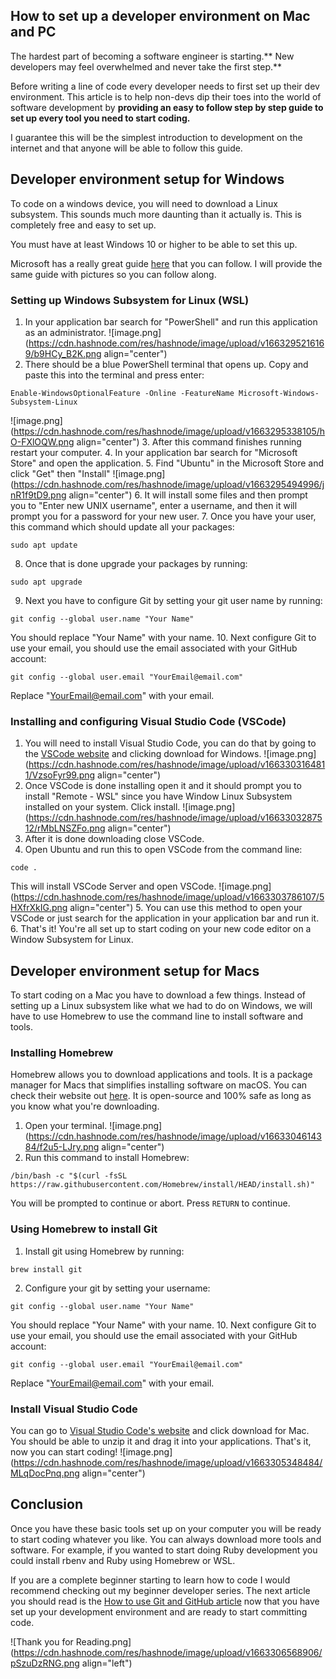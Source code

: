 ## How to set up a developer environment on Mac and PC

The hardest part of becoming a software engineer is starting.** New developers may feel overwhelmed and never take the first step.**

Before writing a line of code every developer needs to first set up their dev environment. This article is to help non-devs dip their toes into the world of software development by **providing an easy to follow step by step guide to set up every tool you need to start coding.**

I guarantee this will be the simplest introduction to development on the internet and that anyone will be able to follow this guide. 

## Developer environment setup for Windows
To code on a windows device, you will need to download a Linux subsystem. This sounds much more daunting than it actually is. This is completely free and easy to set up. 

You must have at least Windows 10 or higher to be able to set this up.

Microsoft has a really great guide [here](https://docs.microsoft.com/en-us/windows/wsl/install) that you can follow. I will provide the same guide with pictures so you can follow along.

### Setting up Windows Subsystem for Linux (WSL)
1. In your application bar search for "PowerShell" and run this application as an administrator.
![image.png](https://cdn.hashnode.com/res/hashnode/image/upload/v1663295216169/b9HCy_B2K.png align="center")
2. There should be a blue PowerShell terminal that opens up. Copy and paste this into the terminal and press enter:
```
Enable-WindowsOptionalFeature -Online -FeatureName Microsoft-Windows-Subsystem-Linux
```
![image.png](https://cdn.hashnode.com/res/hashnode/image/upload/v1663295338105/hO-FXlOQW.png align="center")
3. After this command finishes running restart your computer.
4. In your application bar search for "Microsoft Store" and open the application.
5. Find "Ubuntu" in the Microsoft Store and click "Get" then "Install"
![image.png](https://cdn.hashnode.com/res/hashnode/image/upload/v1663295494996/jnR1f9tD9.png align="center")
6. It will install some files and then prompt you to "Enter new UNIX username", enter a username, and then it will prompt you for a password for your new user.
7. Once you have your user, this command which should update all your packages:
```
sudo apt update
```
8. Once that is done upgrade your packages by running:
```
sudo apt upgrade
```
9. Next you have to configure Git by setting your git user name by running:
```
git config --global user.name "Your Name"
```
You should replace "Your Name" with your name.
10. Next configure Git to use your email, you should use the email associated with your GitHub account:
```
git config --global user.email "YourEmail@email.com"
```
Replace "YourEmail@email.com" with your email.

### Installing and configuring Visual Studio Code (VSCode)
1. You will need to install Visual Studio Code, you can do that by going to the [VSCode website](https://code.visualstudio.com/download) and clicking download for Windows.
![image.png](https://cdn.hashnode.com/res/hashnode/image/upload/v1663303164811/VzsoFyr99.png align="center")
2. Once VSCode is done installing open it and it should prompt you to install "Remote - WSL" since you have Window Linux Subsystem installed on your system. Click install.
![image.png](https://cdn.hashnode.com/res/hashnode/image/upload/v1663303287512/rMbLNSZFo.png align="center")
3. After it is done downloading close VSCode.
4. Open Ubuntu and run this to open VSCode from the command line:
```
code .
```
This will install VSCode Server and open VSCode.
![image.png](https://cdn.hashnode.com/res/hashnode/image/upload/v1663303786107/5HXfrXkIG.png align="center")
5. You can use this method to open your VSCode or just search for the application in your application bar and run it.
6. That's it! You're all set up to start coding on your new code editor on a Window Subsystem for Linux.

## Developer environment setup for Macs
To start coding on a Mac you have to download a few things. Instead of setting up a Linux subsystem like what we had to do on Windows, we will have to use Homebrew to use the command line to install software and tools. 

### Installing Homebrew
Homebrew allows you to download applications and tools. It is a package manager for Macs that simplifies installing software on macOS. You can check their website out [here](https://brew.sh/). It is open-source and 100% safe as long as you know what you're downloading. 

1. Open your terminal.
![image.png](https://cdn.hashnode.com/res/hashnode/image/upload/v1663304614384/f2u5-LJry.png align="center")
2. Run this command to install Homebrew:
```
/bin/bash -c "$(curl -fsSL https://raw.githubusercontent.com/Homebrew/install/HEAD/install.sh)"
```
You will be prompted to continue or abort. Press `RETURN` to continue. 

### Using Homebrew to install Git
1. Install git using Homebrew by running:
```
brew install git
```
2. Configure your git by setting your username:
```
git config --global user.name "Your Name"
```
You should replace "Your Name" with your name.
10. Next configure Git to use your email, you should use the email associated with your GitHub account:
```
git config --global user.email "YourEmail@email.com"
```
Replace "YourEmail@email.com" with your email.

### Install Visual Studio Code
You can go to [Visual Studio Code's website](https://code.visualstudio.com/download) and click download for Mac. You should be able to unzip it and drag it into your applications. That's it, now you can start coding!
![image.png](https://cdn.hashnode.com/res/hashnode/image/upload/v1663305348484/MLqDocPnq.png align="center")

## Conclusion
Once you have these basic tools set up on your computer you will be ready to start coding whatever you like. You can always download more tools and software. For example, if you wanted to start doing Ruby development you could install rbenv and Ruby using Homebrew or WSL. 

If you are a complete beginner starting to learn how to code I would recommend checking out my beginner developer series. The next article you should read is the [How to use Git and GitHub article](https://www.blog.edmondhui.com/how-to-use-git) now that you have set up your development environment and are ready to start committing code.


![Thank you for Reading.png](https://cdn.hashnode.com/res/hashnode/image/upload/v1663306568906/pSzuDzRNG.png align="left")
